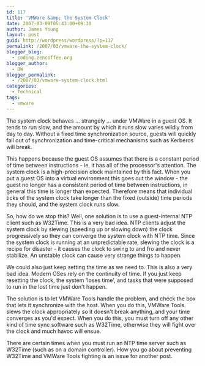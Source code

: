 ```yaml
---
id: 117
title: 'VMWare &amp; the System Clock'
date: 2007-03-09T05:43:00+09:30
author: James Young
layout: post
guid: http://wordpress/wordpress/?p=117
permalink: /2007/03/vmware-the-system-clock/
blogger_blog:
  - coding.zencoffee.org
blogger_author:
  - DW
blogger_permalink:
  - /2007/03/vmware-system-clock.html
categories:
  - Technical
tags:
  - vmware
---
```

The system clock behaves ... strangely ... under VMWare in a guest OS. It tends to run slow, and the amount by which it runs slow varies wildly from day to day. Without a fixed time synchronization source, guests will quickly fall out of synchronization and time-critical mechanisms such as Kerberos will break.

This happens because the guest OS assumes that there is a constant period of time between instructions - ie, it has all of the processor's attention. The system clock is a high-precision clock maintained by this fact. When you put a guest OS into a virtual environment this goes out the window - the guest no longer has a consistent period of time between instructions, in general this time is longer than expected. Therefore means that individual ticks of the system clock take longer than the fixed (outside) time periods they should, and the system clock runs slow.

So, how do we stop this? Well, one solution is to use a guest-internal NTP client such as W32Time. <span>This is a very bad idea</span>. NTP clients adjust the system clock by slewing (speeding up or slowing down) the clock progressively so they can converge the system clock with NTP time. Since the system clock is running at an unpredictable rate, slewing the clock is a recipe for disaster - it causes the clock to swing to and fro and never stabilize. An unstable clock can cause very strange things to happen.

We could also just keep setting the time as we need to. <span>This is also a very bad idea.</span> Modern OSes rely on the continuity of time. If you just keep resetting the clock, the system 'loses time', and tasks that were supposed to run in the lost time just don't happen.

The solution is to let VMWare Tools handle the problem, and check the box that lets it synchronize with the host. When you do this, VMWare Tools slews the clock appropriately so it doesn't break anything, and your time converges as you'd expect. When you do this, you must turn off any other kind of time sync software such as W32Time, otherwise they will fight over the clock and much havoc will ensue.

There are certain times when you must run an NTP time server such as W32Time (such as on a domain controller). How you go about preventing W32Time and VMWare Tools fighting is an issue for another post.